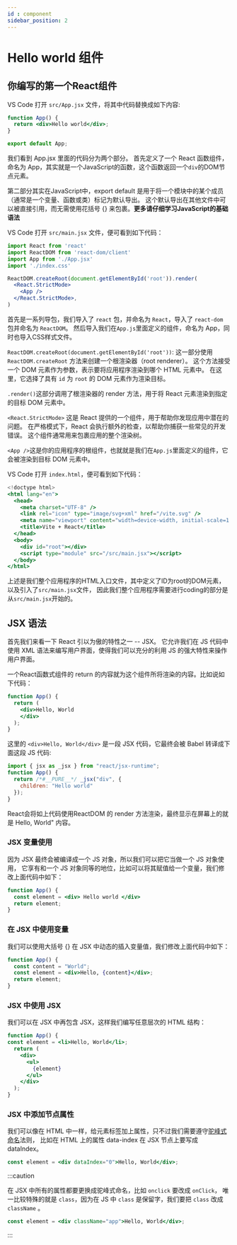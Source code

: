 ```yaml
---
id : component
sidebar_position: 2
---
```


# Hello world 组件


## 你编写的第一个React组件

VS Code 打开 `src/App.jsx` 文件，将其中代码替换成如下内容:

```jsx
function App() {
  return <div>Hello world</div>;
}

export default App;
```

我们看到 App.jsx 里面的代码分为两个部分。
首先定义了一个 React 函数组件，命名为 App，其实就是一个JavaScript的函数，这个函数返回一个`div`的DOM节点元素。

第二部分其实在JavaScript中，export default 是用于将一个模块中的某个成员（通常是一个变量、函数或类）标记为默认导出。
这个默认导出在其他文件中可以被直接引用，而无需使用花括号 {} 来包裹。**更多请仔细学习JavaScript的基础语法**

VS Code 打开 `src/main.jsx` 文件，便可看到如下代码：

```jsx
import React from 'react'
import ReactDOM from 'react-dom/client'
import App from './App.jsx'
import './index.css'

ReactDOM.createRoot(document.getElementById('root')).render(
  <React.StrictMode>
    <App />
  </React.StrictMode>,
)
```

首先是一系列导包，我们导入了 `react` 包，并命名为 `React`，导入了 `react-dom` 包并命名为 `ReactDOM`。
然后导入我们在`App.js`里面定义的组件，命名为 App，同时也导入CSS样式文件。

`ReactDOM.createRoot(document.getElementById('root'))`:
这一部分使用 `ReactDOM.createRoot` 方法来创建一个根渲染器（root renderer）。
这个方法接受一个 DOM 元素作为参数，表示要将应用程序渲染到哪个 HTML 元素中。
在这里，它选择了具有 `id` 为 `root` 的 DOM 元素作为渲染目标。

`.render()`这部分调用了根渲染器的 render 方法，用于将 React 元素渲染到指定的目标 DOM 元素中。

`<React.StrictMode>`
这是 React 提供的一个组件，用于帮助你发现应用中潜在的问题。
在严格模式下，React 会执行额外的检查，以帮助你捕获一些常见的开发错误。
这个组件通常用来包裹应用的整个渲染树。

`<App />`这是你的应用程序的根组件，也就就是我们在`App.js`里面定义的组件，它会被渲染到目标 DOM 元素中。

VS Code 打开 `index.html`，便可看到如下代码：

```jsx
<!doctype html>
<html lang="en">
  <head>
    <meta charset="UTF-8" />
    <link rel="icon" type="image/svg+xml" href="/vite.svg" />
    <meta name="viewport" content="width=device-width, initial-scale=1.0" />
    <title>Vite + React</title>
  </head>
  <body>
    <div id="root"></div>
    <script type="module" src="/src/main.jsx"></script>
  </body>
</html>
```

上述是我们整个应用程序的HTML入口文件，其中定义了ID为root的DOM元素，以及引入了`src/main.jsx`文件，
因此我们整个应用程序需要进行coding的部分是从`src/main.jsx`开始的。

## JSX 语法

首先我们来看一下 React 引以为傲的特性之一 -- JSX。
它允许我们在 JS 代码中使用 XML 语法来编写用户界面，使得我们可以充分的利用 JS 的强大特性来操作用户界面。

一个React函数式组件的 return 的内容就为这个组件所将渲染的内容。比如说如下代码：

```jsx
function App() {
  return (
    <div>Hello, World
  	</div>
  );
}
```

这里的 `<div>Hello, World</div>` 是一段 JSX 代码，它最终会被 Babel 转译成下面这段 JS 代码:

```javascript
import { jsx as _jsx } from "react/jsx-runtime";
function App() {
  return /*#__PURE__*/ _jsx("div", {
    children: "Hello world"
  });
}
```

React会将如上代码使用ReactDOM 的 render 方法渲染，最终显示在屏幕上的就是 Hello, World" 内容。

### JSX 变量使用

因为 JSX 最终会被编译成一个 JS 对象，所以我们可以把它当做一个 JS 对象使用，
它享有和一个 JS 对象同等的地位，比如可以将其赋值给一个变量，我们修改上面代码中如下：

```jsx
function App() {
  const element = <div> Hello world </div>
  return element;
}
```

### 在 JSX 中使用变量

我们可以使用大括号 {} 在 JSX 中动态的插入变量值，我们修改上面代码中如下：

```jsx
function App() {
  const content = "World";
  const element = <div>Hello, {content}</div>;
  return element;
}
```

### JSX 中使用 JSX

我们可以在 JSX 中再包含 JSX，这样我们编写任意层次的 HTML 结构：

```jsx
function App() {
const element = <li>Hello, World</li>;
  return (
    <div>
      <ul>
        {element}
      </ul>
    </div>
  );
}
```

### JSX 中添加节点属性

我们可以像在 HTML 中一样，给元素标签加上属性，只不过我们需要遵守[驼峰式命名](https://baike.baidu.com/item/%E9%A9%BC%E5%B3%B0%E5%91%BD%E5%90%8D%E6%B3%95/7560610?fromtitle=%E9%AA%86%E9%A9%BC%E5%91%BD%E5%90%8D%E6%B3%95&fromid=7794053)法则，
比如在 HTML 上的属性 data-index 在 JSX 节点上要写成 dataIndex。

```jsx
const element = <div dataIndex="0">Hello, World</div>;
```

:::caution

在 JSX 中所有的属性都要更换成驼峰式命名，比如 `onclick` 要改成 `onClick`，
唯一比较特殊的就是 `class`，因为在 JS 中 `class` 是保留字，我们要把 `class` 改成 `className` 。

```jsx
const element = <div className="app">Hello, World</div>;
```

:::
